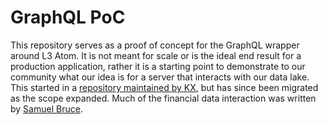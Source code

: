 # GraphQL PoC
This repository serves as a proof of concept for the GraphQL wrapper around L3 Atom. It is not meant for scale or is the ideal end result for a production application, rather it is a starting point to demonstrate to our community what our idea is for a server that interacts with our data lake. This started in a [repository maintained by KX](https://github.com/sbruce01/GDA-Websocket), but has since been migrated as the scope expanded. Much of the financial data interaction was written by [Samuel Bruce](https://github.com/sbruce01).